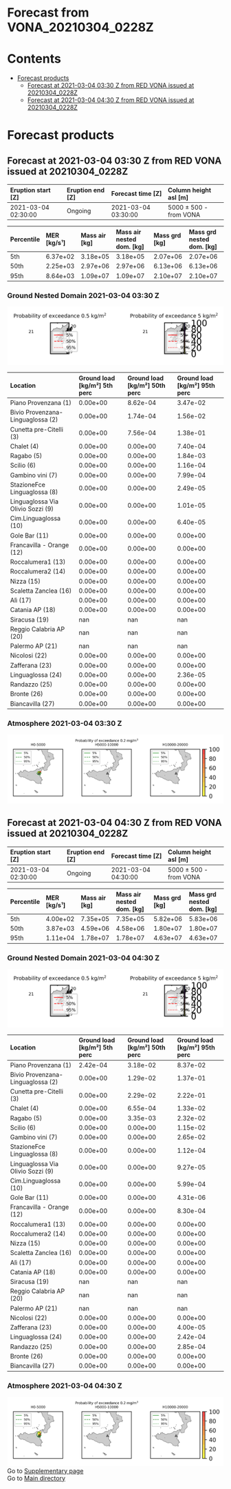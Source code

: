 
Forecast from VONA_20210304_0228Z
=================================

Contents
========

* [Forecast products](#forecast-products)
	* [Forecast at 2021-03-04 03:30 Z from RED VONA issued at 20210304_0228Z](#forecast-at-2021-03-04-0330-z-from-red-vona-issued-at-20210304_0228z)
	* [Forecast at 2021-03-04 04:30 Z from RED VONA issued at 20210304_0228Z](#forecast-at-2021-03-04-0430-z-from-red-vona-issued-at-20210304_0228z)

# Forecast products

## Forecast at 2021-03-04 03:30 Z from RED VONA issued at 20210304_0228Z
  

|Eruption start [Z]|Eruption end [Z]|Forecast time [Z]|Column height asl [m]|
| :--- | :--- | :--- | :--- |
|2021-03-04 02:30:00|Ongoing|2021-03-04 03:30:00|5000 ± 500 - from VONA|
  
  

|Percentile|MER [kg/s¹]|Mass air [kg]|Mass air nested dom. [kg]|Mass grd [kg]|Mass grd nested dom. [kg]|
| :--- | :--- | :--- | :--- | :--- | :--- |
|5th|6.37e+02|3.18e+05|3.18e+05|2.07e+06|2.07e+06|
|50th|2.25e+03|2.97e+06|2.97e+06|6.13e+06|6.13e+06|
|95th|8.64e+03|1.09e+07|1.09e+07|2.10e+07|2.10e+07|
  

### Ground Nested Domain 2021-03-04 03:30 Z
  
![](./figures/probability_grd_2021_03_04_0330_grid_1_1.png)  
  
  
  
  
  
  
  
  
  
  
  
  
  
  
  
  
  
  
  
  
  
  
  
  
  
  

|Location|Ground load [kg/m²] 5th perc|Ground load [kg/m²] 50th perc|Ground load [kg/m²] 95th perc|
| :--- | :--- | :--- | :--- |
|Piano Provenzana (1)|0.00e+00|8.62e-04|3.47e-02|
|Bivio Provenzana-Linguaglossa (2)|0.00e+00|1.74e-04|1.56e-02|
|Cunetta pre-Citelli (3)|0.00e+00|7.56e-04|1.38e-01|
|Chalet (4)|0.00e+00|0.00e+00|7.40e-04|
|Ragabo (5)|0.00e+00|0.00e+00|1.84e-03|
|Scilio (6)|0.00e+00|0.00e+00|1.16e-04|
|Gambino vini (7)|0.00e+00|0.00e+00|7.99e-04|
|StazioneFce Linguaglossa (8)|0.00e+00|0.00e+00|2.49e-05|
|Linguaglossa Via Olivio Sozzi (9)|0.00e+00|0.00e+00|1.01e-05|
|Cim.Linguaglossa (10)|0.00e+00|0.00e+00|6.40e-05|
|Gole Bar (11)|0.00e+00|0.00e+00|0.00e+00|
|Francavilla - Orange (12)|0.00e+00|0.00e+00|0.00e+00|
|Roccalumera1 (13)|0.00e+00|0.00e+00|0.00e+00|
|Roccalumera2 (14)|0.00e+00|0.00e+00|0.00e+00|
|Nizza (15)|0.00e+00|0.00e+00|0.00e+00|
|Scaletta Zanclea (16)|0.00e+00|0.00e+00|0.00e+00|
|Alì (17)|0.00e+00|0.00e+00|0.00e+00|
|Catania AP (18)|0.00e+00|0.00e+00|0.00e+00|
|Siracusa (19)|nan|nan|nan|
|Reggio Calabria AP (20)|nan|nan|nan|
|Palermo AP (21)|nan|nan|nan|
|Nicolosi (22)|0.00e+00|0.00e+00|0.00e+00|
|Zafferana (23)|0.00e+00|0.00e+00|0.00e+00|
|Linguaglossa (24)|0.00e+00|0.00e+00|2.36e-05|
|Randazzo (25)|0.00e+00|0.00e+00|0.00e+00|
|Bronte (26)|0.00e+00|0.00e+00|0.00e+00|
|Biancavilla (27)|0.00e+00|0.00e+00|0.00e+00|
  

### Atmosphere 2021-03-04 03:30 Z
  
![](./figures/probability_air_2021_03_04_0330_grid_2_conclev_1_1.png)
## Forecast at 2021-03-04 04:30 Z from RED VONA issued at 20210304_0228Z
  

|Eruption start [Z]|Eruption end [Z]|Forecast time [Z]|Column height asl [m]|
| :--- | :--- | :--- | :--- |
|2021-03-04 02:30:00|Ongoing|2021-03-04 04:30:00|5000 ± 500 - from VONA|
  
  

|Percentile|MER [kg/s¹]|Mass air [kg]|Mass air nested dom. [kg]|Mass grd [kg]|Mass grd nested dom. [kg]|
| :--- | :--- | :--- | :--- | :--- | :--- |
|5th|4.00e+02|7.35e+05|7.35e+05|5.82e+06|5.83e+06|
|50th|3.87e+03|4.59e+06|4.58e+06|1.80e+07|1.80e+07|
|95th|1.11e+04|1.78e+07|1.78e+07|4.63e+07|4.63e+07|
  

### Ground Nested Domain 2021-03-04 04:30 Z
  
![](./figures/probability_grd_2021_03_04_0430_grid_1_2.png)  
  
  
  
  
  
  
  
  
  
  
  
  
  
  
  
  
  
  
  
  
  
  
  
  
  
  

|Location|Ground load [kg/m²] 5th perc|Ground load [kg/m²] 50th perc|Ground load [kg/m²] 95th perc|
| :--- | :--- | :--- | :--- |
|Piano Provenzana (1)|2.42e-04|3.18e-02|8.37e-02|
|Bivio Provenzana-Linguaglossa (2)|0.00e+00|1.29e-02|1.37e-01|
|Cunetta pre-Citelli (3)|0.00e+00|2.29e-02|2.22e-01|
|Chalet (4)|0.00e+00|6.55e-04|1.33e-02|
|Ragabo (5)|0.00e+00|3.35e-03|2.32e-02|
|Scilio (6)|0.00e+00|0.00e+00|1.15e-02|
|Gambino vini (7)|0.00e+00|0.00e+00|2.65e-02|
|StazioneFce Linguaglossa (8)|0.00e+00|0.00e+00|1.12e-04|
|Linguaglossa Via Olivio Sozzi (9)|0.00e+00|0.00e+00|9.27e-05|
|Cim.Linguaglossa (10)|0.00e+00|0.00e+00|5.99e-04|
|Gole Bar (11)|0.00e+00|0.00e+00|4.31e-06|
|Francavilla - Orange (12)|0.00e+00|0.00e+00|8.30e-04|
|Roccalumera1 (13)|0.00e+00|0.00e+00|0.00e+00|
|Roccalumera2 (14)|0.00e+00|0.00e+00|0.00e+00|
|Nizza (15)|0.00e+00|0.00e+00|0.00e+00|
|Scaletta Zanclea (16)|0.00e+00|0.00e+00|0.00e+00|
|Alì (17)|0.00e+00|0.00e+00|0.00e+00|
|Catania AP (18)|0.00e+00|0.00e+00|0.00e+00|
|Siracusa (19)|nan|nan|nan|
|Reggio Calabria AP (20)|nan|nan|nan|
|Palermo AP (21)|nan|nan|nan|
|Nicolosi (22)|0.00e+00|0.00e+00|0.00e+00|
|Zafferana (23)|0.00e+00|0.00e+00|4.00e-05|
|Linguaglossa (24)|0.00e+00|0.00e+00|2.42e-04|
|Randazzo (25)|0.00e+00|0.00e+00|2.85e-04|
|Bronte (26)|0.00e+00|0.00e+00|0.00e+00|
|Biancavilla (27)|0.00e+00|0.00e+00|0.00e+00|
  

### Atmosphere 2021-03-04 04:30 Z
  
![](./figures/probability_air_2021_03_04_0430_grid_2_conclev_1_2.png)  
Go to [Supplementary page](Supplementary_page.md)  
Go to [Main directory](https://github.com/federicapardini/Real_time_ash_forecast)